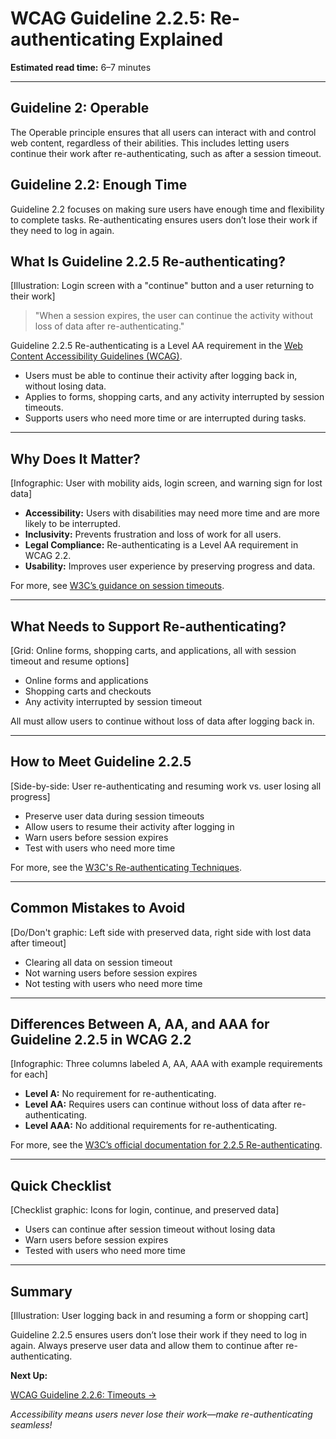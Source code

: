 <!--
title: WCAG Guideline 2.2.5: Re-authenticating Explained
series: Making the Web Accessible for All
description: A practical guide to WCAG Guideline 2.2.5 (Re-authenticating)—what it means, why it matters, and how to let users continue their work after logging back in.
keywords: wcag 2.2.5, re-authenticating, accessibility, web standards, session timeout, user experience
image: wcag-2-2-5-re-authenticating.png
imageAlt: Illustration of a login screen with a "continue" button and accessibility icons
status: draft
-->

# **WCAG Guideline 2.2.5: Re-authenticating Explained**

**Estimated read time:** 6–7 minutes

---

## **Guideline 2: Operable**

The Operable principle ensures that all users can interact with and control web content, regardless of their abilities. This includes letting users continue their work after re-authenticating, such as after a session timeout.

## **Guideline 2.2: Enough Time**

Guideline 2.2 focuses on making sure users have enough time and flexibility to complete tasks. Re-authenticating ensures users don’t lose their work if they need to log in again.

## **What Is Guideline 2.2.5 Re-authenticating?**

[Illustration: Login screen with a "continue" button and a user returning to their work]

> "When a session expires, the user can continue the activity without loss of data after re-authenticating."

Guideline 2.2.5 Re-authenticating is a Level AA requirement in the [Web Content Accessibility Guidelines (WCAG)](https://www.w3.org/WAI/WCAG22/quickref/#re-authenticating).

- Users must be able to continue their activity after logging back in, without losing data.
- Applies to forms, shopping carts, and any activity interrupted by session timeouts.
- Supports users who need more time or are interrupted during tasks.

---

## **Why Does It Matter?**

[Infographic: User with mobility aids, login screen, and warning sign for lost data]

- **Accessibility:** Users with disabilities may need more time and are more likely to be interrupted.
- **Inclusivity:** Prevents frustration and loss of work for all users.
- **Legal Compliance:** Re-authenticating is a Level AA requirement in WCAG 2.2.
- **Usability:** Improves user experience by preserving progress and data.

For more, see [W3C’s guidance on session timeouts](https://www.w3.org/WAI/WCAG22/Understanding/re-authenticating.html).

---

## **What Needs to Support Re-authenticating?**

[Grid: Online forms, shopping carts, and applications, all with session timeout and resume options]

- Online forms and applications
- Shopping carts and checkouts
- Any activity interrupted by session timeout

All must allow users to continue without loss of data after logging back in.

---

## **How to Meet Guideline 2.2.5**

[Side-by-side: User re-authenticating and resuming work vs. user losing all progress]

- Preserve user data during session timeouts
- Allow users to resume their activity after logging in
- Warn users before session expires
- Test with users who need more time

For more, see the [W3C's Re-authenticating Techniques](https://www.w3.org/WAI/WCAG22/Techniques/general/G181).

---

## **Common Mistakes to Avoid**

[Do/Don't graphic: Left side with preserved data, right side with lost data after timeout]

- Clearing all data on session timeout
- Not warning users before session expires
- Not testing with users who need more time

---

## **Differences Between A, AA, and AAA for Guideline 2.2.5 in WCAG 2.2**

[Infographic: Three columns labeled A, AA, AAA with example requirements for each]

- **Level A:** No requirement for re-authenticating.
- **Level AA:** Requires users can continue without loss of data after re-authenticating.
- **Level AAA:** No additional requirements for re-authenticating.

For more, see the [W3C’s official documentation for 2.2.5 Re-authenticating](https://www.w3.org/WAI/WCAG22/Understanding/re-authenticating.html).

---

## **Quick Checklist**

[Checklist graphic: Icons for login, continue, and preserved data]

- Users can continue after session timeout without losing data
- Warn users before session expires
- Tested with users who need more time

---

## **Summary**

[Illustration: User logging back in and resuming a form or shopping cart]

Guideline 2.2.5 ensures users don’t lose their work if they need to log in again. Always preserve user data and allow them to continue after re-authenticating.

**Next Up:**

[WCAG Guideline 2.2.6: Timeouts →](WCAG-Guideline-2-2-6-Timeouts-Explained.md)

*Accessibility means users never lose their work—make re-authenticating seamless!*
